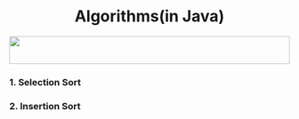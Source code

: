 <h1 align="center">Algorithms(in Java)</h1>
<img src="https://i.imgur.com/dBaSKWF.gif" height="50" width="100%">
<h3>1. Selection Sort</h3>
<h3>2. Insertion Sort</h3>
